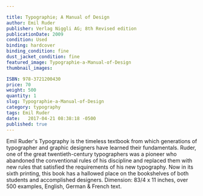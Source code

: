 ```yaml
---

title: Typographie; A Manual of Design 
author: Emil Ruder
publisher: Verlag Niggli AG; 8th Revised edition
publicationDate: 2009
condition: Used
binding: hardcover
binding_condition: fine
dust_jacket_condition: fine
featured_image: Typographie-a-Manual-of-Design
thumbnail_images:

ISBN: 978-3721200430
price: 70
weight: 500
quantity: 1
slug: Typographie-a-Manual-of-Design
category: typography
tags: Emil Ruder
date:   2017-04-21 08:38:18 -0500
published: true
---
```



Emil Ruder's Typography is the timeless textbook from which generations of typographer and graphic designers have learned their fundamentals. Ruder, one of the great twentieth-century typographers was a pioneer who abandoned the conventional rules of his discipline and replaced them with new rules that satisfied the requirements of his new typography. Now in its sixth printing, this book has a hallowed place on the bookshelves of both students and accomplished designers. Dimension: 83/4 x 11 inches, over 500 examples, English, German & French text.